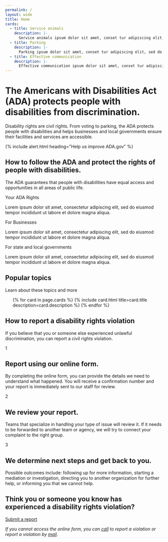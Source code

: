 ```yaml
---
permalink: /
layout: wide
title: Home
cards:
  - title: Service animals
    description: |-
      Service animals ipsum dolor sit amet, conset tur adipiscing elit, sed do eiusmod.
  - title: Parking
    description: |-
      Parking ipsum dolor sit amet, conset tur adipiscing elit, sed do eiusmod.
  - title: Effective communication
    description: |-
      Effective communication ipsum dolor sit amet, conset tur adipiscing elit, sed do eiusmod.
---
```


<div class="crt-landing--section crt-landing--hero crt-landing--pale" markdown="0">
  <div class="grid-container">
    <div class="grid-row grid-gap">
      <div class="tablet:grid-col-8">
        <h1>
          The Americans with Disabilities Act (ADA) protects people with
          disabilities from discrimination.
        </h1>
      </div>
      <div class="tablet:grid-col-6">
        <div class="crt-landing--separator"></div>
        <p class="crt-landing--largetext">
          Disability rights are civil rights. From voting to parking, the ADA
          protects people with disabilities and helps businesses and local
          governments ensure their facilities and services are accessible.
        </p>
      </div>
    </div>
  </div>
</div>

{% include alert.html heading="Help us improve ADA.gov" %}

<div class="crt-landing--section crt-landing--description crt-landing--pale" markdown="0">
  <div class="grid-container">
    <div class="grid-row grid-gap">
      <div class="tablet:grid-col-12">
        <h2 id="about-the-division" class="h1">
          How to follow the ADA and protect the rights of people with
          disabilities.
        </h2>
        <div class="crt-landing--separator"></div>
        <p class="crt-landing--description__rights">
          The ADA guarantees that people with disabilities have equal access and
          opportunities in all areas of public life.
        </p>
        <div class="grid-row grid-gap">
          <div class="tablet:grid-col-4 crt-landing--section__item">
            <p class="h3 crt-landing--subheader">Your ADA Rights</p>
            <div class="crt-landing--separator_sub"></div>
            <p class="crt-landing--columns crt-landing--largetext">
              Lorem ipsum dolor sit amet, consectetur adipiscing elit, sed do
              eiusmod tempor incididunt ut labore et dolore magna aliqua.
            </p>
          </div>
          <div class="tablet:grid-col-4 crt-landing--section__item">
            <p class="h3 crt-landing--subheader">For Businesses</p>
            <div class="crt-landing--separator_sub"></div>
            <p class="crt-landing--columns crt-landing--largetext">
              Lorem ipsum dolor sit amet, consectetur adipiscing elit, sed do
              eiusmod tempor incididunt ut labore et dolore magna aliqua.
            </p>
          </div>
          <div class="tablet:grid-col-4 crt-landing--section__item">
            <p class="h3 crt-landing--subheader">
              For state and local governments
            </p>
            <div class="crt-landing--separator_sub"></div>
            <p class="crt-landing--columns crt-landing--largetext">
              Lorem ipsum dolor sit amet, consectetur adipiscing elit, sed do
              eiusmod tempor incididunt ut labore et dolore magna aliqua.
            </p>
          </div>
        </div>
      </div>
    </div>
  </div>
</div>

<div class="crt-landing--section crt-landing--lightblue" markdown="0">
  <div class="grid-container">
    <div class="grid-row grid-gap">
      <div class="tablet:grid-col-12">
        <h2 class="h1">
          Popular topics
        </h2>
        <div class="crt-landing--separator"></div>
        <p class="crt-landing--largetext">
          Learn about these topics and more
        </p>
        <div class="grid-row grid-gap">
          <ul class="usa-card-group">
            {% for card in page.cards %}
              {% include card.html title=card.title description=card.description %}
            {% endfor %}
          </ul>
        </div>
      </div>
    </div>
  </div>
</div>

<div
  id="crt-landing--reporting"
  class="crt-landing--section crt-landing--how_to_report crt-landing--blue"
  markdown="0"
>
  <div class="grid-container">
    <div class="grid-row grid-gap">
      <div class="tablet:grid-col-12">
        <h2 class="h1 text__reverse" id="report-a-violation">
          How to report a disability rights violation
        </h2>
        <div class="crt-landing--separator_small"></div>
      </div>
      <div class="tablet:grid-col-9">
        <p class="crt-landing--largetext">
          If you believe that you or someone else experienced unlawful
          discrimination, you can report a civil rights violation.
        </p>
      </div>
      <div class="tablet:grid-col-12">
        <div class="grid-row grid-gap">
          <div class="tablet:grid-col-4 crt-landing--section__item">
            <div class="crt-landing--reporting_column">
              <div class="h4 crt-landing--icon_gold">1</div>
              <div>
                <h2 class="h3 text__reverse">
                  Report using our online form.
                </h2>
                <p class="margin-bottom-0">
                  By completing the online form, you can provide the details we
                  need to understand what happened. You will receive a
                  confirmation number and your report is immediately sent to our
                  staff for review.
                </p>
              </div>
            </div>
          </div>
          <div class="tablet:grid-col-4 crt-landing--section__item">
            <div class="crt-landing--reporting_column">
              <div class="h4 crt-landing--icon_gold">2</div>
              <div>
                <h2 class="h3 text__reverse">
                  We review your report.
                </h2>
                <p class="margin-bottom-0">
                  Teams that specialize in handling your type of issue will
                  review it. If it needs to be forwarded to another team or
                  agency, we will try to connect your complaint to the right
                  group.
                </p>
              </div>
            </div>
          </div>
          <div class="tablet:grid-col-4 crt-landing--section__item">
            <div class="crt-landing--reporting_column">
              <div class="h4 crt-landing--icon_gold">3</div>
              <div>
                <h2 class="h3 text__reverse">
                  We determine next steps and get back to you.
                </h2>
                <p class="margin-bottom-0">
                  Possible outcomes include: following up for more information,
                  starting a mediation or investigation, directing you to
                  another organization for further help, or informing you that
                  we cannot help.
                </p>
              </div>
            </div>
          </div>
        </div>
      </div>
    </div>
  </div>
</div>

<div class="crt-landing--lightblue" markdown="0">
  <div class="grid-container">
    <div class="crt-landing--arrow"></div>
  </div>
</div>
<div class="crt-landing--section crt-landing--submit crt-landing--lightblue" markdown="0">
  <div class="grid-container">
    <div class="grid-row grid-gap">
      <div class="tablet:grid-col-10">
        <h2 class="h2">
          Think you or someone you know has experienced a disability rights
          violation?
        </h2>
        <a class="usa-button usa-button--big crt-button--large" href="#"
          >Submit a report</a
        >
      </div>
    </div>
    <div class="grid-row grid-gap">
      <div class="tablet:grid-col-6">
        <p class="crt-landing--text">
          <em
            >If you cannot access the online form, you can
            <a href="#phone-footer">call</a> to report a violation or report a
            violation by <a href="#address-footer">mail</a>.</em
          >
        </p>
      </div>
    </div>
  </div>
</div>
